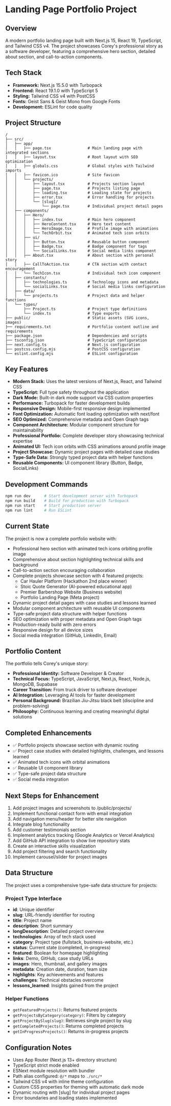 # Landing Page Portfolio Project

## Overview
A modern portfolio landing page built with Next.js 15, React 19, TypeScript, and Tailwind CSS v4. The project showcases Corey's professional story as a software developer, featuring a comprehensive hero section, detailed about section, and call-to-action components.

## Tech Stack
- **Framework:** Next.js 15.5.0 with Turbopack
- **Frontend:** React 19.1.0 with TypeScript 5
- **Styling:** Tailwind CSS v4 with PostCSS
- **Fonts:** Geist Sans & Geist Mono from Google Fonts
- **Development:** ESLint for code quality

## Project Structure
```
/
├── src/
│   ├── app/
│   │   ├── page.tsx                # Main landing page with integrated sections
│   │   ├── layout.tsx              # Root layout with SEO optimization
│   │   ├── globals.css             # Global styles with Tailwind imports
│   │   ├── favicon.ico             # Site favicon
│   │   └── projects/
│   │       ├── layout.tsx          # Projects section layout
│   │       ├── page.tsx            # Projects listing page
│   │       ├── loading.tsx         # Loading state for projects
│   │       ├── error.tsx           # Error handling for projects
│   │       └── [slug]/
│   │           └── page.tsx        # Individual project detail pages
│   ├── components/
│   │   ├── Hero/
│   │   │   ├── index.tsx           # Main hero component
│   │   │   ├── HeroContent.tsx     # Hero text content
│   │   │   ├── HeroImage.tsx       # Profile image with animations
│   │   │   └── TechOrbit.tsx       # Animated tech icon orbits
│   │   ├── ui/
│   │   │   ├── Button.tsx          # Reusable button component
│   │   │   ├── Badge.tsx           # Badge component for tags
│   │   │   └── SocialLinks.tsx     # Social media links component
│   │   ├── About.tsx               # About section with personal story
│   │   ├── CallToAction.tsx        # CTA section with contact encouragement
│   │   └── TechIcon.tsx            # Individual tech icon component
│   ├── constants/
│   │   ├── technologies.ts         # Technology icons and metadata
│   │   └── socialLinks.tsx         # Social media links configuration
│   ├── data/
│   │   └── projects.ts             # Project data and helper functions
│   └── types/
│       ├── Project.ts              # Project type definitions
│       └── index.ts                # Type exports
├── public/                         # Static assets (SVG icons, images)
├── requirements.txt                # Portfolio content outline and requirements
├── package.json                    # Dependencies and scripts
├── tsconfig.json                   # TypeScript configuration
├── next.config.ts                  # Next.js configuration
├── postcss.config.mjs              # PostCSS configuration
└── eslint.config.mjs               # ESLint configuration
```

## Key Features
- **Modern Stack:** Uses the latest versions of Next.js, React, and Tailwind CSS
- **TypeScript:** Full type safety throughout the application
- **Dark Mode:** Built-in dark mode support via CSS custom properties
- **Performance:** Turbopack for faster development builds
- **Responsive Design:** Mobile-first responsive design implemented
- **Font Optimization:** Automatic font loading optimization with next/font
- **SEO Optimized:** Comprehensive metadata and Open Graph tags
- **Component Architecture:** Modular component structure for maintainability
- **Professional Portfolio:** Complete developer story showcasing technical expertise
- **Animated UI:** Tech icon orbits with CSS animations around profile image
- **Project Showcase:** Dynamic project pages with detailed case studies
- **Type-Safe Data:** Strongly typed project data with helper functions
- **Reusable Components:** UI component library (Button, Badge, SocialLinks)

## Development Commands
```bash
npm run dev      # Start development server with Turbopack
npm run build    # Build for production with Turbopack  
npm run start    # Start production server
npm run lint     # Run ESLint
```

## Current State
The project is now a complete portfolio website with:
- Professional hero section with animated tech icons orbiting profile image
- Comprehensive about section highlighting technical skills and background
- Call-to-action section encouraging collaboration
- Complete projects showcase section with 4 featured projects:
  - Car Hauler Platform (Hackathon 2nd place winner)
  - Stoic Quote Generator (AI-powered educational app)
  - Premier Barbershop Website (Business website)
  - Portfolio Landing Page (Meta project)
- Dynamic project detail pages with case studies and lessons learned
- Modular component architecture with reusable UI components
- Type-safe project data structure with helper functions
- SEO optimization with proper metadata and Open Graph tags
- Production-ready build with zero errors
- Responsive design for all device sizes
- Social media integration (GitHub, LinkedIn, Email)

## Portfolio Content
The portfolio tells Corey's unique story:
- **Professional Identity:** Software Developer & Creator
- **Technical Focus:** TypeScript, JavaScript, Next.js, React, Node.js, MongoDB, Supabase
- **Career Transition:** From truck driver to software developer
- **AI Integration:** Leveraging AI tools for faster development
- **Personal Background:** Brazilian Jiu-Jitsu black belt (discipline and problem-solving)
- **Philosophy:** Continuous learning and creating meaningful digital solutions

## Completed Enhancements
- ✅ Portfolio projects showcase section with dynamic routing
- ✅ Project case studies with detailed highlights, challenges, and lessons learned
- ✅ Animated tech icons with orbital animations
- ✅ Reusable UI component library
- ✅ Type-safe project data structure
- ✅ Social media integration

## Next Steps for Enhancement
1. Add project images and screenshots to /public/projects/
2. Implement functional contact form with email integration
3. Add navigation menu/header for better site navigation
4. Integrate blog functionality
5. Add customer testimonials section
6. Implement analytics tracking (Google Analytics or Vercel Analytics)
7. Add GitHub API integration to show live repository stats
8. Create an interactive skills visualization
9. Add project filtering and search functionality
10. Implement carousel/slider for project images

## Data Structure
The project uses a comprehensive type-safe data structure for projects:

### Project Type Interface
- **id**: Unique identifier
- **slug**: URL-friendly identifier for routing
- **title**: Project name
- **description**: Short summary
- **longDescription**: Detailed project overview
- **technologies**: Array of tech stack used
- **category**: Project type (fullstack, business-website, etc.)
- **status**: Current state (completed, in-progress)
- **featured**: Boolean for homepage highlighting
- **links**: Demo, GitHub, case study URLs
- **images**: Hero, thumbnail, and gallery images
- **metadata**: Creation date, duration, team size
- **highlights**: Key achievements and features
- **challenges**: Technical obstacles overcome
- **lessons_learned**: Insights gained from the project

### Helper Functions
- `getFeaturedProjects()`: Returns featured projects
- `getProjectsByCategory(category)`: Filters by category
- `getProjectBySlug(slug)`: Retrieves single project by slug
- `getCompletedProjects()`: Returns completed projects
- `getInProgressProjects()`: Returns in-progress projects

## Configuration Notes
- Uses App Router (Next.js 13+ directory structure)
- TypeScript strict mode enabled
- ESNext module resolution with bundler
- Path alias configured: `@/*` maps to `./src/*`
- Tailwind CSS v4 with inline theme configuration
- Custom CSS properties for theming with automatic dark mode
- Dynamic routing with [slug] for individual project pages
- Error boundaries and loading states implemented